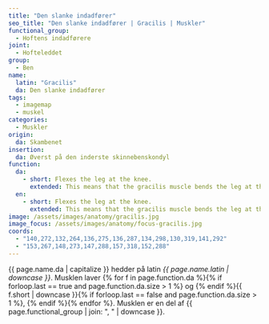 ```yaml
---
title: "Den slanke indadfører"
seo_title: "Den slanke indadfører | Gracilis | Muskler"
functional_group:
  - Hoftens indadførere
joint:
  - Hofteleddet
group:
  - Ben
name:
  latin: "Gracilis"
  da: Den slanke indadfører
tags:
  - imagemap
  - muskel
categories:
  - Muskler
origin:
  da: Skambenet
insertion:
  da: Øverst på den inderste skinnebenskondyl
function:
  da:
    - short: Flexes the leg at the knee.
      extended: This means that the gracilis muscle bends the leg at the knee joint such that there is a decrease in the angle between the lower leg and the upper leg.
  en:
    - short: Flexes the leg at the knee.
      extended: This means that the gracilis muscle bends the leg at the knee joint such that there is a decrease in the angle between the lower leg and the upper leg.
image: /assets/images/anatomy/gracilis.jpg
image_focus: /assets/images/anatomy/focus-gracilis.jpg
coords:
  - "140,272,132,264,136,275,136,287,134,298,130,319,141,292"
  - "153,267,148,273,147,288,157,318,152,288"
---
```


{{ page.name.da | capitalize }} hedder på latin *{{ page.name.latin | downcase }}*. Musklen laver {% for f in page.function.da %}{% if forloop.last == true and page.function.da.size > 1 %} og {% endif %}{{ f.short | downcase  }}{% if forloop.last == false and page.function.da.size > 1 %}, {% endif %}{% endfor %}. Musklen er en del af {{ page.functional_group | join: ", " | downcase }}.
